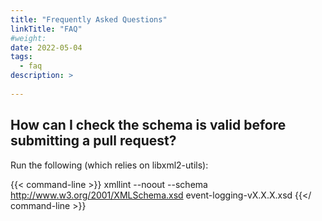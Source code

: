 ```yaml
---
title: "Frequently Asked Questions"
linkTitle: "FAQ"
#weight:
date: 2022-05-04
tags: 
  - faq
description: >
  
---
```


## **How can I check the schema is valid before submitting a pull request?**

Run the following (which relies on libxml2-utils):

{{< command-line >}}
xmllint --noout --schema http://www.w3.org/2001/XMLSchema.xsd event-logging-vX.X.X.xsd
{{</ command-line >}}
